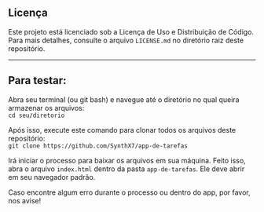 ## Licença

Este projeto está licenciado sob a Licença de Uso e Distribuição de Código. Para mais detalhes, consulte o arquivo `LICENSE.md` no diretório raiz deste repositório.

---

## Para testar:

Abra seu terminal (ou git bash) e navegue até o diretório no qual queira armazenar os arquivos: <br>
```cd seu/diretorio```

Após isso, execute este comando para clonar todos os arquivos deste repositório: <br>
```git clone https://github.com/SynthX7/app-de-tarefas```

Irá iniciar o processo para baixar os arquivos em sua máquina. Feito isso, abra o arquivo `index.html` dentro da pasta `app-de-tarefas`.
Ele deve abrir em seu navegador padrão.

Caso encontre algum erro durante o processo ou dentro do app, por favor, nos avise!
